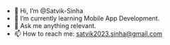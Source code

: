 - 👋 Hi, I’m @Satvik-Sinha
- 🌱 I’m currently learning Mobile App Development.
- 💬 Ask me anything relevant.
- 📫 How to reach me: satvik2023.sinha@gmail.com

<!---
Satvik-Sinha/Satvik-Sinha is a ✨ special ✨ repository because its `README.md` (this file) appears on your GitHub profile.
You can click the Preview link to take a look at your changes.
--->
